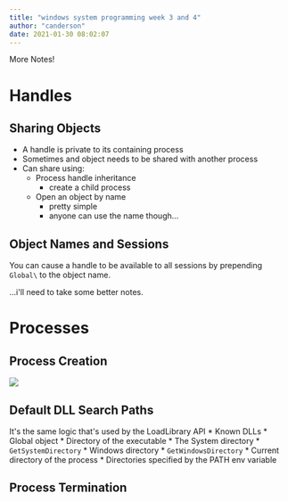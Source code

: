 ```yaml
---
title: "windows system programming week 3 and 4"
author: "canderson"
date: 2021-01-30 08:02:07
---
```


More Notes! 

# Handles

## Sharing Objects

* A handle is private to its containing process
* Sometimes and object needs to be shared with another process
* Can share using:
    * Process handle inheritance
        * create a child process
    * Open an object by name
        * pretty simple
        * anyone can use the name though...

## Object Names and Sessions

You can cause a handle to be available to all sessions by prepending `Global\` to the object name.


...i'll need to take some better notes.

# Processes

## Process Creation

![](/assets/images/process_creation.png)

## Default DLL Search Paths

It's the same logic that's used by the LoadLibrary API
    * Known DLLs
        * Global object
    * Directory of the executable
    * The System directory
        * `GetSystemDirectory`
    * Windows directory
        * `GetWindowsDirectory`
    * Current directory of the process
    * Directories specified by the PATH env variable

## Process Termination


